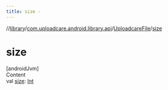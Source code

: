 ```yaml
---
title: size -
---
```

//[library](../../index.md)/[com.uploadcare.android.library.api](../index.md)/[UploadcareFile](index.md)/[size](size.md)



# size  
[androidJvm]  
Content  
val [size](size.md): [Int](https://kotlinlang.org/api/latest/jvm/stdlib/kotlin/-int/index.html)  



